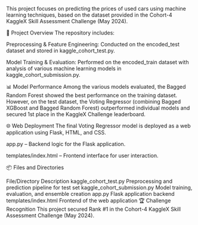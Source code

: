 This project focuses on predicting the prices of used cars using machine learning techniques, based on the dataset provided in the Cohort-4 KaggleX Skill Assessment Challenge (May 2024).

📁 Project Overview
The repository includes:

Preprocessing & Feature Engineering: Conducted on the encoded_test dataset and stored in kaggle_cohort_test.py.

Model Training & Evaluation: Performed on the encoded_train dataset with analysis of various machine learning models in kaggle_cohort_submission.py.

📊 Model Performance
Among the various models evaluated, the Bagged Random Forest showed the best performance on the training dataset. However, on the test dataset, the Voting Regressor (combining Bagged XGBoost and Bagged Random Forest) outperformed individual models and secured 1st place in the KaggleX Challenge leaderboard.

🌐 Web Deployment
The final Voting Regressor model is deployed as a web application using Flask, HTML, and CSS.

app.py – Backend logic for the Flask application.

templates/index.html – Frontend interface for user interaction.

📦 Files and Directories

File/Directory	Description
kaggle_cohort_test.py	Preprocessing and prediction pipeline for test set
kaggle_cohort_submission.py	Model training, evaluation, and ensemble creation
app.py	Flask application backend
templates/index.html	Frontend of the web application
🏆 Challenge Recognition
This project secured Rank #1 in the Cohort-4 KaggleX Skill Assessment Challenge (May 2024).
